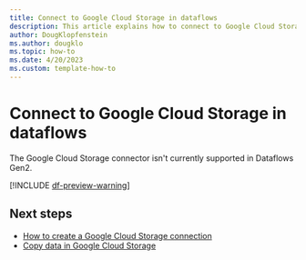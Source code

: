```yaml
---
title: Connect to Google Cloud Storage in dataflows
description: This article explains how to connect to Google Cloud Storage in dataflows.
author: DougKlopfenstein
ms.author: dougklo
ms.topic: how-to
ms.date: 4/20/2023
ms.custom: template-how-to 
---
```


# Connect to Google Cloud Storage in dataflows

The Google Cloud Storage connector isn't currently supported in Dataflows Gen2.

[!INCLUDE [df-preview-warning](includes/data-factory-preview-warning.md)]

## Next steps

- [How to create a Google Cloud Storage connection](connector-google-cloud-storage.md)
- [Copy data in Google Cloud Storage](connector-google-cloud-storage-copy-activity.md)
